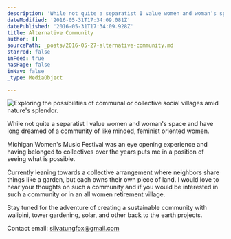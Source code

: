 ```yaml
---
description: 'While not quite a separatist I value women and woman’s space and have long dreamed of a community of like minded, feminist oriented women.'
dateModified: '2016-05-31T17:34:09.081Z'
datePublished: '2016-05-31T17:34:09.928Z'
title: Alternative Community
author: []
sourcePath: _posts/2016-05-27-alternative-community.md
starred: false
inFeed: true
hasPage: false
inNav: false
_type: MediaObject

---
```

![Exploring the possibilities of communal or collective social villages amid nature's splendor.](https://s3-us-west-2.amazonaws.com/the-grid-img/p/7570bd9ea06f20935d3f49a6c4cb8a33ae142047.jpg)

While not quite a separatist I value women and woman's space and have long dreamed of a community of like minded, feminist oriented women.

Michigan Women's Music Festival was an eye opening experience and having belonged to collectives over the years puts me in a position of seeing what is possible.

Currently leaning towards a collective arrangement where neighbors share things like a garden, but each owns their own piece of land. I would love to hear your thoughts on such a community and if you would be interested in such a community or in an all women retirement village.

Stay tuned for the adventure of creating a sustainable community with walipini, tower gardening, solar, and other back to the earth projects.

Contact email: silvatungfox@gmail.com